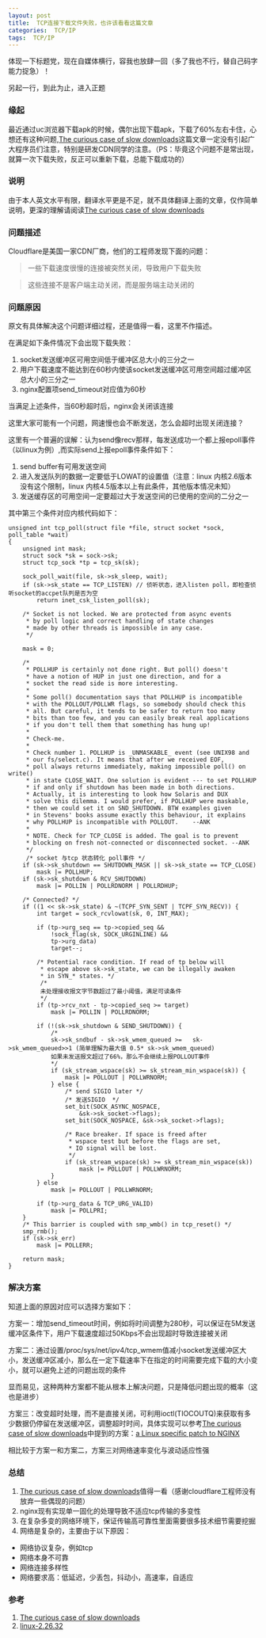 ```yaml
---
layout: post
title:  TCP连接下载文件失败，也许该看看这篇文章
categories:  TCP/IP
tags:  TCP/IP  
---  
```


体现一下标题党，现在自媒体横行，容我也放肆一回（多了我也不行，替自己码字能力捉急）！

另起一行，到此为止，进入正题

### 缘起  

最近通过uc浏览器下载apk的时候，偶尔出现下载apk，下载了60%左右卡住，心想还有这种问题,[The curious case of slow downloads](https://blog.cloudflare.com/the-curious-case-of-slow-downloads/)这篇文章一定没有引起广大程序员们注意，特别是研发CDN同学的注意。（PS：毕竟这个问题不是常出现，就算一次下载失败，反正可以重新下载，总能下载成功的）


### 说明 

由于本人英文水平有限，翻译水平更是不足，就不具体翻译上面的文章，仅作简单说明，更深的理解请阅读[The curious case of slow downloads](https://blog.cloudflare.com/the-curious-case-of-slow-downloads/) 


### 问题描述

Cloudflare是美国一家CDN厂商，他们的工程师发现下面的问题：
>一些下载速度很慢的连接被突然关闭，导致用户下载失败

>这些连接不是客户端主动关闭，而是服务端主动关闭的


### 问题原因 

原文有具体解决这个问题详细过程，还是值得一看，这里不作描述。

在满足如下条件情况下会出现下载失败：

1. socket发送缓冲区可用空间低于缓冲区总大小的三分之一 
2. 用户下载速度不能达到在60秒内使该socket发送缓冲区可用空间超过缓冲区总大小的三分之一  
3. nginx配置项send_timeout对应值为60秒

当满足上述条件，当60秒超时后，nginx会关闭该连接

这里大家可能有一个问题，网速慢也会不断发送，怎么会超时出现关闭连接？

这里有一个普遍的误解：认为send像recv那样，每发送成功一个都上报epoll事件（以linux为例）,而实际send上报epoll事件条件如下：

1. send buffer有可用发送空间   
2. 进入发送队列的数据一定要低于LOWAT的设置值（注意：linux 内核2.6版本没有这个限制，linux 内核4.5版本以上有此条件，其他版本情况未知） 
3. 发送缓存区的可用空间一定要超过大于发送空间的已使用的空间的二分之一 

其中第三个条件对应内核代码如下：

```
unsigned int tcp_poll(struct file *file, struct socket *sock, poll_table *wait)
{
    unsigned int mask;
    struct sock *sk = sock->sk;
    struct tcp_sock *tp = tcp_sk(sk);

    sock_poll_wait(file, sk->sk_sleep, wait);
    if (sk->sk_state == TCP_LISTEN) // 侦听状态，进入listen poll，即检查侦听socket的accpet队列是否为空
        return inet_csk_listen_poll(sk);

    /* Socket is not locked. We are protected from async events
     * by poll logic and correct handling of state changes
     * made by other threads is impossible in any case.
     */

    mask = 0;

    /*
     * POLLHUP is certainly not done right. But poll() doesn't
     * have a notion of HUP in just one direction, and for a
     * socket the read side is more interesting.
     *
     * Some poll() documentation says that POLLHUP is incompatible
     * with the POLLOUT/POLLWR flags, so somebody should check this
     * all. But careful, it tends to be safer to return too many
     * bits than too few, and you can easily break real applications
     * if you don't tell them that something has hung up!
     *
     * Check-me.
     *
     * Check number 1. POLLHUP is _UNMASKABLE_ event (see UNIX98 and
     * our fs/select.c). It means that after we received EOF,
     * poll always returns immediately, making impossible poll() on write()
     * in state CLOSE_WAIT. One solution is evident --- to set POLLHUP
     * if and only if shutdown has been made in both directions.
     * Actually, it is interesting to look how Solaris and DUX
     * solve this dilemma. I would prefer, if POLLHUP were maskable,
     * then we could set it on SND_SHUTDOWN. BTW examples given
     * in Stevens' books assume exactly this behaviour, it explains
     * why POLLHUP is incompatible with POLLOUT.    --ANK
     *
     * NOTE. Check for TCP_CLOSE is added. The goal is to prevent
     * blocking on fresh not-connected or disconnected socket. --ANK
     */
     /* socket 与tcp 状态转化 poll事件 */
    if (sk->sk_shutdown == SHUTDOWN_MASK || sk->sk_state == TCP_CLOSE)
        mask |= POLLHUP;
    if (sk->sk_shutdown & RCV_SHUTDOWN)
        mask |= POLLIN | POLLRDNORM | POLLRDHUP;

    /* Connected? */
    if ((1 << sk->sk_state) & ~(TCPF_SYN_SENT | TCPF_SYN_RECV)) {
        int target = sock_rcvlowat(sk, 0, INT_MAX);

        if (tp->urg_seq == tp->copied_seq &&
            !sock_flag(sk, SOCK_URGINLINE) &&
            tp->urg_data)
            target--;

        /* Potential race condition. If read of tp below will
         * escape above sk->sk_state, we can be illegally awaken
         * in SYN_* states. */
         /*
         未处理接收报文字节数超过了最小阈值，满足可读条件
         */
        if (tp->rcv_nxt - tp->copied_seq >= target)
            mask |= POLLIN | POLLRDNORM;

        if (!(sk->sk_shutdown & SEND_SHUTDOWN)) {
            /*  
            sk->sk_sndbuf - sk->sk_wmem_queued >=   sk->sk_wmem_queued>>1 (简单理解为最大值 0.5* sk->sk_wmem_queued)
            如果未发送报文超过了66%，那么不会继续上报POLLOUT事件
            */
            if (sk_stream_wspace(sk) >= sk_stream_min_wspace(sk)) {
                mask |= POLLOUT | POLLWRNORM;
            } else { 
                /* send SIGIO later */
                /* 发送SIGIO  */
                set_bit(SOCK_ASYNC_NOSPACE,
                    &sk->sk_socket->flags);
                set_bit(SOCK_NOSPACE, &sk->sk_socket->flags);

                /* Race breaker. If space is freed after
                 * wspace test but before the flags are set,
                 * IO signal will be lost.
                 */
                if (sk_stream_wspace(sk) >= sk_stream_min_wspace(sk))
                    mask |= POLLOUT | POLLWRNORM;
            }
        } else
            mask |= POLLOUT | POLLWRNORM;

        if (tp->urg_data & TCP_URG_VALID)
            mask |= POLLPRI;
    }
    /* This barrier is coupled with smp_wmb() in tcp_reset() */
    smp_rmb();
    if (sk->sk_err)
        mask |= POLLERR;

    return mask;
}
```





### 解决方案 

知道上面的原因对应可以选择方案如下：

方案一：增加send_timeout时间，例如将时间调整为280秒，可以保证在5M发送缓冲区条件下，用户下载速度超过50Kbps不会出现超时导致连接被关闭 


方案二：通过设置/proc/sys/net/ipv4/tcp_wmem值减小socket发送缓冲区大小，发送缓冲区减小，那么在一定下载速率下在指定的时间需要完成下载的大小变小，就可以避免上述的问题出现的条件  

显而易见，这种两种方案都不能从根本上解决问题，只是降低问题出现的概率（这也是进步） 

方案三：改变超时处理，而不是直接关闭，可利用ioctl(TIOCOUTQ)来获取有多少数据仍停留在发送缓冲区，调整超时时间，具体实现可以参考[The curious case of slow downloads](https://blog.cloudflare.com/the-curious-case-of-slow-downloads/)中提到的方案：[a Linux specific patch to NGINX](https://github.com/cloudflare/cloudflare-blog/blob/master/2016-03-slow-downloads/nginx_send_minimum_rate.patch)

相比较于方案一和方案二，方案三对网络速率变化与波动适应性强



### 总结  

1.  [The curious case of slow downloads](https://blog.cloudflare.com/the-curious-case-of-slow-downloads/)值得一看（感谢cloudflare工程师没有放弃一些偶现的问题）
2. nginx现有实现单一固化的处理导致不适应tcp传输的多变性
3. 在复杂多变的网络环境下，保证传输高可靠性里面需要很多技术细节需要挖掘 
4. 网络是复杂的，主要由于以下原因：

- 网络协议复杂，例如tcp 
- 网络本身不可靠 
- 网络连接多样性
- 网络要求高：低延迟，少丢包，抖动小，高速率，自适应   
 




### 参考

1. [The curious case of slow downloads](https://blog.cloudflare.com/the-curious-case-of-slow-downloads/) 
2. [linux-2.26.32](https://github.com/myself659/linux-2.26.32)    



 








